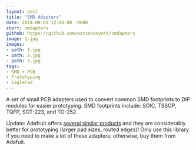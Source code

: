 ```yaml
---
layout: post
title: "SMD Adapters"
date: 2014-08-01 12:00:00 -0600
short: smdapters
github: https://github.com/watsonboyett/smdapters
image: 1.jpg
images:
- path: 1.jpg
- path: 2.jpg
- path: 3.jpg
tags:
- SMD + PCB
- Prototyping 
- EagleCad
---
```


A set of small PCB adapters used to convert common SMD footprints to DIP modules for easier prototyping. SMD footprints include: SOIC, TSSOP, TQFP, SOT-223, and TO-252.  
  
Update: Adafruit offers [several similar products](https://www.adafruit.com/?q=smt%20breakout&) and they are considerably better for prototyping (larger pad sizes, routed edges)! Only use this library if you need to make a lot of these adapters; otherwise, buy them from Adafuit.
